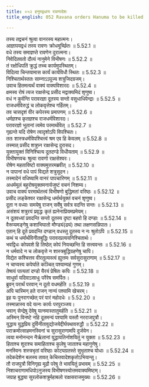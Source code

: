 ```yaml
---
title: ०५२ हनुमद्वधाय रावणादेशः
title_english: 052 Ravana orders Hanuma to be killed

---
```



  
तस्य तद्वचनं श्रुत्वा वानरस्य महात्मनः।  
आज्ञापयद्वधं तस्य रावणः क्रोधमूर्च्छितः ॥ 5.52.1 ॥   
वधे तस्य समाज्ञप्ते रावणेन दुरात्मना।  
निवेदितवतो दौत्यं नानुमेने विभीषणः ॥ 5.52.2 ॥   
तं रक्षोधिपतिं क्रुद्धं तच्च कार्यमुपस्थितम्।  
विदित्वा चिन्तयामास कार्यं कार्यविधौ स्थितः ॥ 5.52.3 ॥   
निश्चितार्थस्ततः साम्नाऽऽपूज्य शत्रुजिदग्रजम्।  
उवाच हितमत्यर्थं वाक्यं वाक्यविशारदः ॥ 5.52.4 ॥   
क्षमस्व रोषं त्यज राक्षसेन्द्र प्रसीद मद्वाक्यमिदं शृणुष्व।  
वधं न कुर्वन्ति परावरज्ञा दूतस्य सन्तो वसुधाधिपेन्द्राः ॥ 5.52.5 ॥   
राजधर्मविरुद्धं च लोकवृत्तेश्च गर्हितम्।  
तव चासदृशं वीर कपेरस्य प्रमापणम् ॥ 5.52.6 ॥   
धर्मज्ञश्च कृतज्ञश्च राजधर्मविशारदः।  
परावरज्ञो भूतानां त्वमेव परमार्थवित् ॥ 5.52.7 ॥   
गृह्यन्ते यदि रोषेण त्वादृशोऽपि विपश्चितः।  
ततः शास्त्रधर्मविपश्चित्त्वं श्रम एव हि केवलम् ॥ 5.52.8 ॥   
तस्मात् प्रसीद शत्रुघ्न राक्षसेन्द्र दुरासद।  
युक्तायुक्तं विनिश्चित्य दूतदण्डे विधीयताम् ॥ 5.52.9 ॥   
विभीषणवचः श्रुत्वा रावणो राक्षसेश्वरः।  
रोषेण महताविष्टो वाक्यमुत्तरमब्रवीत् ॥ 5.52.10 ॥   
न पापानां वधे पापं विद्यते शत्रुसूदन।  
तस्मादेनं वधिष्यामि वानरं पापचारिणम् ॥ 5.52.11 ॥   
अधर्ममूलं बहुरोषयुक्तमनार्यजुष्टं वचनं निशम्य।  
उवाच वाक्यं परमार्थतत्त्वं विभीषणो बुद्धिमतां वरिष्ठः ॥ 5.52.12 ॥   
प्रसीद लङ्केश्वर राक्षसेन्द्र धर्मार्थयुक्तं वचनं शृणुष्व।  
दूता न वध्याः समयेषु राजन् सर्वेषु सर्वत्र वदन्ति सन्तः ॥ 5.52.13 ॥   
असंशयं शत्रुरयं प्रवृद्धः कृतं ह्यनेनाप्रियमप्रमेयम्।  
न दूतवध्यां प्रवदन्ति सन्तो दूतस्य दृष्टा बहवो हि दण्डाः ॥ 5.52.14 ॥   
वैरूप्यमङ्गेषु कशाभिघातो मौण्ड्यं(ढ्यं) तथा लक्षणसन्निपातः।  
एतान् हि दूते प्रवदन्ति दण्डान् वधस्तु दूतस्य न नः श्रुतोऽपि ॥ 5.52.15 ॥   
कथं च धर्मार्थविनीतबुद्धिः परावरप्रत्ययनिश्चितार्थः।  
भवद्विधः कोपवशे हि तिष्ठेत् कोपं नियच्छन्ति हि सत्त्ववन्तः ॥ 5.52.16 ॥   
न धर्मवादे न च लोकवृत्ते न शास्त्रबुद्धिग्रहणेषु चापि।  
विद्येत कश्चित्तव वीरतुल्यस्त्वं ह्युत्तमः सर्वसुरासुराणाम् ॥ 5.52.17 ॥   
न चाप्यस्य कपेर्घाते कञ्चित् पश्याम्यहं गुणम्।  
तेष्वयं पात्यतां दण्डो यैरयं प्रेषितः कपिः ॥ 5.52.18 ॥   
साधुर्वा यदिवाऽसाधुः परैरेष समर्पितः।  
ब्रुवन् परार्थं परवान् न दूतो वधमर्हति ॥ 5.52.19 ॥   
अपि चास्मिन् हते राजन् नान्यं पश्यामि खेचरम्।  
इह यः पुनरागच्छेत् परं पारं महोदधेः ॥ 5.52.20 ॥   
तस्मान्नास्य वदे यत्नः कार्यः परपुरञ्जय।  
भवान् सेन्द्रेषु देवेषु यत्नमास्तातुमर्हति ॥ 5.52.21 ॥   
अस्मिन् विनष्टे नहि दूतमन्यं पश्यामि यस्तौ नरराजपुत्रौ।  
युद्धाय युद्धप्रिय दुर्विनीतावुद्योजयेद्दीर्घपथावरुद्धौ ॥ 5.52.22 ॥   
पराक्रमोत्साहमनस्विनां च सुरासुराणामपि दुर्जयेन।  
त्वया मनोनन्दन नैर्ऋतानां युद्धायतिर्नाशयितुं न युक्ता ॥ 5.52.23 ॥   
हिताश्च शूराश्च समाहिताश्च कुलेषु जाताश्च महागुणेषु।  
मनस्विनः शस्त्रभृतां वरिष्ठाः कोट्यग्रतस्ते सुभृताश्च योधाः ॥ 5.52.24 ॥   
तदेकदेशेन बलस्य तावत् केचित्तवादेशकृतोऽभियान्तु।  
तौ राजपुत्रौ विनिगृह्य मूढौ परेषु ते भावयितुं प्रभावम् ॥ 5.52.25 ॥   
निशाचराणामधिपोऽनुजस्य विभीषणस्योत्तमवाक्यमिष्टम्।  
जग्राह बुद्ध्या सुरलोकशत्रुर्महाबलो राक्षसराजमुख्यः ॥ 5.52.26 ॥   